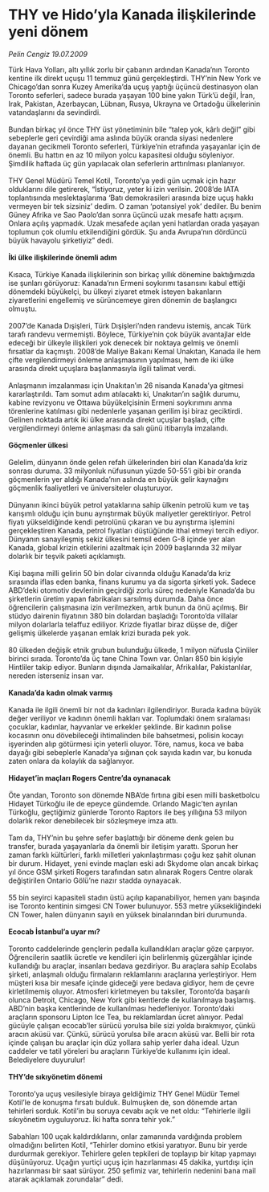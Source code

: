 # THY ve Hido’yla Kanada ilişkilerinde yeni dönem

*Pelin Cengiz 19.07.2009*

<div class="taraf_structure_2col_1zq">
<div class="margen_n">



 <p>Türk Hava Yolları, altı yıllık zorlu bir çabanın ardından Kanada’nın Toronto kentine ilk direkt uçuşu 11 temmuz günü gerçekleştirdi. THY’nin New York ve Chicago’dan sonra Kuzey Amerika’da uçuş yaptığı üçüncü destinasyon olan Toronto seferleri, sadece burada yaşayan 100 bine yakın Türk’ü değil, İran, Irak, Pakistan, Azerbaycan, Lübnan, Rusya, Ukrayna ve Ortadoğu ülkelerinin vatandaşlarını da sevindirdi. <br/><br/>Bundan birkaç yıl önce THY üst yönetiminin bile “talep yok, kârlı değil” gibi sebeplerle geri çevirdiği ama aslında büyük oranda siyasi nedenlere dayanan gecikmeli Toronto seferleri, Türkiye’nin etrafında yaşayanlar için de önemli. Bu hattın en az 10 milyon yolcu kapasitesi olduğu söyleniyor. Şimdilik haftada üç gün yapılacak olan seferlerin arttırılması planlanıyor. <br/><br/>THY Genel Müdürü Temel Kotil, Toronto’ya yedi gün uçmak için hazır olduklarını dile getirerek, “İstiyoruz, yeter ki izin verilsin. 2008’de IATA toplantısında meslektaşlarıma ‘Batı demokrasileri arasında bize uçuş hakkı vermeyen bir tek sizsiniz’ dedim. O zaman ‘potansiyel yok’ dediler. Bu benim Güney Afrika ve Sao Paolo’dan sonra üçüncü uzak mesafe hattı açışım. Onlara açılış yapmadık. Uzak mesafede açılan yeni hatlardan orada yaşayan toplumun çok olumlu etkilendiğini gördük. Şu anda Avrupa’nın dördüncü büyük havayolu şirketiyiz” dedi. <b><br/><br/>İki ülke ilişkilerinde önemli adım</b> <br/><br/>Kısaca, Türkiye Kanada ilişkilerinin son birkaç yıllık dönemine baktığımızda ise şunları görüyoruz: Kanada’nın Ermeni soykırımı tasarısını kabul ettiği dönemdeki büyükelçi, bu ülkeyi ziyaret etmek isteyen bakanların ziyaretlerini engellemiş ve sürüncemeye giren dönemin de başlangıcı olmuştu. <br/><br/>2007’de Kanada Dışişleri, Türk Dışişleri’nden randevu istemiş, ancak Türk tarafı randevu vermemişti. Böylece, Türkiye’nin çok büyük avantajlar elde edeceği bir ülkeyle ilişkileri yok denecek bir noktaya gelmiş ve önemli fırsatlar da kaçmıştı. 2008’de Maliye Bakanı Kemal Unakıtan, Kanada ile hem çifte vergilendirmeyi önleme anlaşmasının yapılması, hem de iki ülke arasında direkt uçuşlara başlanmasıyla ilgili talimat verdi. <br/><br/>Anlaşmanın imzalanması için Unakıtan’ın 26 nisanda Kanada’ya gitmesi kararlaştırıldı. Tam somut adım atılacaktı ki, Unakıtan’ın sağlık durumu, kabine revizyonu ve Ottawa büyükelçisinin Ermeni soykırımını anma törenlerine katılması gibi nedenlerle yaşanan gerilim işi biraz geciktirdi. Gelinen noktada artık iki ülke arasında direkt uçuşlar başladı, çifte vergilendirmeyi önleme anlaşması da salı günü itibarıyla imzalandı. <b><br/><br/>Göçmenler ülkesi </b><br/><br/>Gelelim, dünyanın önde gelen refah ülkelerinden biri olan Kanada’da kriz sonrası duruma. 33 milyonluk nüfusunun yüzde 50-55’i gibi bir oranda göçmenlerin yer aldığı Kanada’nın aslında en büyük gelir kaynağını göçmenlik faaliyetleri ve üniversiteler oluşturuyor. <br/><br/>Dünyanın ikinci büyük petrol yataklarına sahip ülkenin petrolü kum ve taş karışımlı olduğu için bunu ayrıştırmak büyük maliyetler gerektiriyor. Petrol fiyatı yükseldiğinde kendi petrolünü çıkaran ve bu ayrıştırma işlemini gerçekleştiren Kanada, petrol fiyatları düştüğünde ithal etmeyi tercih ediyor. Dünyanın sanayileşmiş sekiz ülkesini temsil eden G-8 içinde yer alan Kanada, global krizin etkilerini azaltmak için 2009 başlarında 32 milyar dolarlık bir teşvik paketi açıklamıştı. <br/><br/>Kişi başına milli gelirin 50 bin dolar civarında olduğu Kanada’da kriz sırasında iflas eden banka, finans kurumu ya da sigorta şirketi yok. Sadece ABD’deki otomotiv devlerinin geçirdiği zorlu süreç nedeniyle Kanada’da bu şirketlerin üretim yapan fabrikaları sarsılmış durumda. Daha önce öğrencilerin çalışmasına izin verilmezken, artık bunun da önü açılmış. Bir stüdyo dairenin fiyatının 380 bin dolardan başladığı Toronto’da villalar milyon dolarlarla telaffuz ediliyor. Krizde fiyatlar biraz düşse de, diğer gelişmiş ülkelerde yaşanan emlak krizi burada pek yok. <br/><br/>80 ülkeden değişik etnik grubun bulunduğu ülkede, 1 milyon nüfusla Çinliler birinci sırada. Toronto’da üç tane China Town var. Onları 850 bin kişiyle Hintliler takip ediyor. Bunların dışında Jamaikalılar, Afrikalılar, Pakistanlılar, nereden isterseniz insan var. <b><br/><br/>Kanada’da kadın olmak varmış</b> <br/><br/>Kanada ile ilgili önemli bir not da kadınları ilgilendiriyor. Burada kadına büyük değer veriliyor ve kadının önemli hakları var. Toplumdaki önem sıralaması çocuklar, kadınlar, hayvanlar ve erkekler şeklinde. Bir kadının polise kocasının onu dövebileceği ihtimalinden bile bahsetmesi, polisin kocayı işyerinden alıp götürmesi için yeterli oluyor. Töre, namus, koca ve baba dayağı gibi sebeplerle Kanada’ya sığınan çok sayıda kadın var, bu konuda zaten onlara da kolaylık da sağlanıyor.<b> <br/><br/>Hidayet’in maçları Rogers Centre’da oynanacak</b> <br/><br/>Öte yandan, Toronto son dönemde NBA’de fırtına gibi esen milli basketbolcu Hidayet Türkoğlu ile de epeyce gündemde. Orlando Magic’ten ayrılan Türkoğlu, geçtiğimiz günlerde Toronto Raptors ile beş yıllığına 53 milyon dolarlık rekor denebilecek bir sözleşmeye imza attı. <br/><br/>Tam da, THY’nin bu şehre sefer başlattığı bir döneme denk gelen bu transfer, burada yaşayanlarla da önemli bir iletişim yarattı. Sporun her zaman farklı kültürleri, farklı milletleri yakınlaştırması çoğu kez şahit olunan bir durum. Hidayet, yeni evinde maçları eski adı Skydome olan ancak birkaç yıl önce GSM şirketi Rogers tarafından satın alınarak Rogers Centre olarak değiştirilen Ontario Gölü’ne nazır stadda oynayacak. <br/><br/>55 bin seyirci kapasiteli stadın üstü açılıp kapanabiliyor, hemen yanı başında ise Toronto kentinin simgesi CN Tower bulunuyor. 553 metre yüksekliğindeki CN Tower, halen dünyanın sayılı en yüksek binalarından biri durumunda. <b><br/><br/>Ecocab İstanbul’a uyar mı?</b> <br/><br/>Toronto caddelerinde gençlerin pedalla kullandıkları araçlar göze çarpıyor. Öğrencilerin saatlik ücretle ve kendileri için belirlenmiş güzergâhlar içinde kullandığı bu araçlar, insanları bedava gezdiriyor. Bu araçlara sahip Ecolabs şirketi, anlaşmalı olduğu firmaların reklamlarını araçlarına yerleştiriyor. Hem müşteri kısa bir mesafe içinde gideceği yere bedava gidiyor, hem de çevre kirletilmemiş oluyor. Atmosferi kirletmeyen bu taksiler, Toronto’da başarılı olunca Detroit, Chicago, New York gibi kentlerde de kullanılmaya başlamış. ABD’nin başka kentlerinde de kullanılması hedefleniyor. Toronto’daki araçların sponsoru Lipton Ice Tea, bu reklamlardan ücret alınıyor. Pedal gücüyle çalışan ecocab’ler sürücü yorulsa bile sizi yolda bırakmıyor, çünkü aracın aküsü var. Çünkü, sürücü yorulsa bile aracın aküsü var. Belli bir rota içinde çalışan bu araçlar için düz yollara sahip yerler daha ideal. Uzun caddeler ve tatil yöreleri bu araçların Türkiye’de kullanımı için ideal. Belediyelere duyurulur!<b> <br/><br/>THY’de sıkıyönetim dönemi</b> <br/><br/>Toronto’ya uçuş vesilesiyle biraya geldiğimiz THY Genel Müdür Temel Kotil’le de konuşma fırsatı bulduk. Bulmuşken de, son dönemde artan tehirleri sorduk. Kotil’in bu soruya cevabı açık ve net oldu: “Tehirlerle ilgili sıkıyönetim uyguluyoruz. İki hafta sonra tehir yok.” <br/><br/>Sabahları 100 uçak kaldırdıklarını, onlar zamanında vardığında problem olmadığını belirten Kotil, “Tehirler domino etkisi yaratıyor. Bunu bir yerde durdurmak gerekiyor. Tehirlere gelen tepkileri de toplayıp bir kitap yapmayı düşünüyoruz. Uçağın yurtiçi uçuş için hazırlanması 45 dakika, yurtdışı için hazırlanması bir saat sürüyor. 250 şefimiz var, tehirlerin nedenini bana mail atarak açıklamak zorundalar” dedi.</p>
<br/>
<br/>
<br/>



<br/>


<div id="taraf_not">
</div>

</div>


</div>
